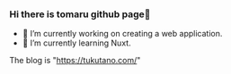 ### Hi there is tomaru github page👋
- 🔭 I’m currently working on creating a web application.
- 🌱 I’m currently learning Nuxt.

The blog is "https://tukutano.com/"

<!--
**tktomaru/tktomaru** is a ✨ _special_ ✨ repository because its `README.md` (this file) appears on your GitHub profile.

Here are some ideas to get you started:

- 🔭 I’m currently working on ...
- 🌱 I’m currently learning ...
- 👯 I’m looking to collaborate on ...
- 🤔 I’m looking for help with ...
- 💬 Ask me about ...

- 😄 Pronouns: ...
- ⚡ Fun fact: ...
-->
